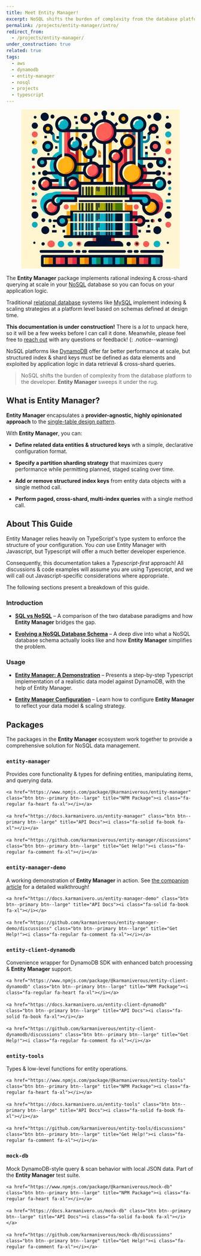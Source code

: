 ```yaml
---
title: Meet Entity Manager!
excerpt: NoSQL shifts the burden of complexity from the database platform to the developer. **Entity Manager** sweeps it under the rug!
permalink: /projects/entity-manager/intro/
redirect_from:
  - /projects/entity-manager/
under_construction: true
related: true
tags:
  - aws
  - dynamodb
  - entity-manager
  - nosql
  - projects
  - typescript
---
```


<figure class="align-left drop-image">
    <img src="/assets/collections/entity-manager/entity-manager-square.jpg">
</figure>

The **Entity Manager** package implements rational indexing & cross-shard querying at scale in your [NoSQL](https://en.wikipedia.org/wiki/NoSQL) database so you can focus on your application logic.

Traditional [relational database](https://en.wikipedia.org/wiki/Relational_database) systems like [MySQL](https://www.mysql.com/) implement indexing & scaling strategies at a platform level based on schemas defined at design time.

**This documentation is under construction!** There is a _lot_ to unpack here, so it will be a few weeks before I can call it done. Meanwhile, please feel free to [reach out](https://github.com/karmaniverous/entity-manager/discussions/) with any questions or feedback!
{: .notice--warning}

NoSQL platforms like [DynamoDB](https://aws.amazon.com/dynamodb/) offer far better performance at scale, but structured index & shard keys must be defined as data elements and exploited by application logic in data retrieval & cross-shard queries.

> NoSQL shifts the burden of complexity from the database platform to the developer. **Entity Manager** sweeps it under the rug.

## What is Entity Manager?

**Entity Manager** encapsulates a **provider-agnostic, highly opinionated approach** to the [single-table design pattern](https://aws.amazon.com/blogs/compute/creating-a-single-table-design-with-amazon-dynamodb/).

With **Entity Manager**, you can:

- **Define related data entities & structured keys** wth a simple, declarative configuration format.

- **Specify a partition sharding strategy** that maximizes query performance while permitting planned, staged scaling over time.

- **Add or remove structured index keys** from entity data objects with a single method call.

- **Perform paged, cross-shard, multi-index queries** with a single method call.

## About This Guide

Entity Manager relies heavily on TypeScript's type system to enforce the structure of your configuration. You _can_ use Entity Manager with Javascript, but Typescript will offer a much better developer experience.

Consequently, this documentation takes a _Typescript-first_ approach! All discussions & code examples will assume you are using Typescript, and we will call out Javascript-specific considerations where appropriate.

The following sections present a breakdown of this guide.

### Introduction

- [**SQL vs NoSQL**](/projects/entity-manager/sql-vs-nosql/) – A comparison of the two database paradigms and how **Entity Manager** bridges the gap.

- [**Evolving a NoSQL Database Schema**](/projects/entity-manager/evolving-a-nosql-db-schema/) – A deep dive into what a NoSQL database schema actually looks like and how **Entity Manager** simplifies the problem.

### Usage

- [**Entity Manager: A Demonstration**](/projects/entity-manager/demo/) – Presents a step-by-step Typescript implementation of a realistic data model against DynamoDB, with the help of Entity Manager.

- [**Entity Manager Configuration**](/projects/entity-manager/configuration/) – Learn how to configure **Entity Manager** to reflect your data model & scaling strategy.

## Packages

The packages in the **Entity Manager** ecosystem work together to provide a comprehensive solution for NoSQL data management.

### `entity-manager`

Provides core functionality & types for defining entities, manipulating items, and querying data.

<div class="button-row--left">
    <a href="https://github.com/karmaniverous/entity-manager" class="btn btn--primary btn--large" title="GitHub Repo"><i class="fa-brands fa-github fa-xl"></i></a>

    <a href="https://www.npmjs.com/package/@karmaniverous/entity-manager" class="btn btn--primary btn--large" title="NPM Package"><i class="fa-regular fa-heart fa-xl"></i></a>

    <a href="https://docs.karmanivero.us/entity-manager" class="btn btn--primary btn--large" title="API Docs"><i class="fa-solid fa-book fa-xl"></i></a>

    <a href="https://github.com/karmaniverous/entity-manager/discussions" class="btn btn--primary btn--large" title="Get Help!"><i class="fa-regular fa-comment fa-xl"></i></a>

</div>

### `entity-manager-demo`

A working demonstration of **Entity Manager** in action. See [the companion article](/projects/entity-manager/demo/) for a detailed walkthrough!

<div class="button-row--left">
    <a href="https://github.com/karmaniverous/entity-manager-demo" class="btn btn--primary btn--large" title="GitHub Repo"><i class="fa-brands fa-github fa-xl"></i></a>

    <a href="https://docs.karmanivero.us/entity-manager-demo" class="btn btn--primary btn--large" title="API Docs"><i class="fa-solid fa-book fa-xl"></i></a>

    <a href="https://github.com/karmaniverous/entity-manager-demo/discussions" class="btn btn--primary btn--large" title="Get Help!"><i class="fa-regular fa-comment fa-xl"></i></a>

</div>

### `entity-client-dynamodb`

Convenience wrapper for DynamoDB SDK with enhanced batch processing & **Entity Manager** support.

<div class="button-row--left">
    <a href="https://github.com/karmaniverous/entity-client-dynamodb" class="btn btn--primary btn--large" title="GitHub Repo"><i class="fa-brands fa-github fa-xl"></i></a>

    <a href="https://www.npmjs.com/package/@karmaniverous/entity-client-dynamodb" class="btn btn--primary btn--large" title="NPM Package"><i class="fa-regular fa-heart fa-xl"></i></a>

    <a href="https://docs.karmanivero.us/entity-client-dynamodb" class="btn btn--primary btn--large" title="API Docs"><i class="fa-solid fa-book fa-xl"></i></a>

    <a href="https://github.com/karmaniverous/entity-client-dynamodb/discussions" class="btn btn--primary btn--large" title="Get Help!"><i class="fa-regular fa-comment fa-xl"></i></a>

</div>

### `entity-tools`

Types & low-level functions for entity operations.

<div class="button-row--left">
    <a href="https://github.com/karmaniverous/entity-tools" class="btn btn--primary btn--large" title="GitHub Repo"><i class="fa-brands fa-github fa-xl"></i></a>

    <a href="https://www.npmjs.com/package/@karmaniverous/entity-tools" class="btn btn--primary btn--large" title="NPM Package"><i class="fa-regular fa-heart fa-xl"></i></a>

    <a href="https://docs.karmanivero.us/entity-tools" class="btn btn--primary btn--large" title="API Docs"><i class="fa-solid fa-book fa-xl"></i></a>

    <a href="https://github.com/karmaniverous/entity-tools/discussions" class="btn btn--primary btn--large" title="Get Help!"><i class="fa-regular fa-comment fa-xl"></i></a>

</div>

### `mock-db`

Mock DynamoDB-style query & scan behavior with local JSON data. Part of the **Entity Manager** test suite.

<div class="button-row--left">
    <a href="https://github.com/karmaniverous/mock-db" class="btn btn--primary btn--large" title="GitHub Repo"><i class="fa-brands fa-github fa-xl"></i></a>

    <a href="https://www.npmjs.com/package/@karmaniverous/mock-db" class="btn btn--primary btn--large" title="NPM Package"><i class="fa-regular fa-heart fa-xl"></i></a>

    <a href="https://docs.karmanivero.us/mock-db" class="btn btn--primary btn--large" title="API Docs"><i class="fa-solid fa-book fa-xl"></i></a>

    <a href="https://github.com/karmaniverous/mock-db/discussions" class="btn btn--primary btn--large" title="Get Help!"><i class="fa-regular fa-comment fa-xl"></i></a>

</div>
